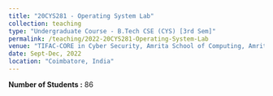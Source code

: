 ```yaml
---
title: "20CYS281 - Operating System Lab"
collection: teaching
type: "Undergraduate Course - B.Tech CSE (CYS) [3rd Sem]"
permalink: /teaching/2022-20CYS281-Operating-System-Lab
venue: "TIFAC-CORE in Cyber Security, Amrita School of Computing, Amrita Vishwa Vidyapeetham"
date: Sept-Dec, 2022
location: "Coimbatore, India"
---
```


**Number of Students :** 86 <br/>

